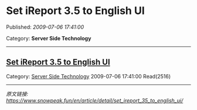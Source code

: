 # Set iReport 3.5 to English UI

Published: *2009-07-06 17:41:00*

Category: __Server Side Technology__

---------

## [Set iReport 3.5 to English UI](/en/article/detail/set_ireport_35_to_english_ui/)

Category: [Server Side Technology](/en/article/category/server_side_technology/) 2009-07-06 17:41:00 Read(2516)


---
*原文链接: https://www.snowpeak.fun/en/article/detail/set_ireport_35_to_english_ui/*
